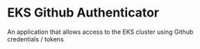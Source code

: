 # EKS Github Authenticator
An application that allows access to the EKS cluster using Github credentials / tokens